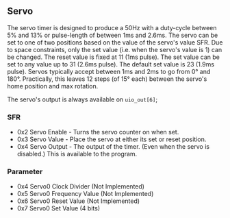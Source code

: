 ## Servo

The servo timer is designed to produce a 50Hz with a duty-cycle between
5% and 13% or pulse-length of between 1ms and 2.6ms. The servo can be set to
one of two positions based on the value of the servo's value SFR. Due to space
constraints, only the set value (i.e. when the servo's value is 1) can be
changed. The reset value is fixed at 11 (1ms pulse). The set value can be
set to any value up to 31 (2.6ms pulse). The default set value is 23 (1.9ms
pulse).  Servos typically accept between 1ms and 2ms to go from 0&deg; and
180&deg;. Practically, this leaves 12 steps (of 15&deg; each) between the
servo's home position and max rotation.

The servo's output is always available on `uio_out[6]`;

### SFR

* 0x2 Servo Enable - Turns the servo counter on when set.
* 0x3 Servo Value - Place the servo at either its set or reset position.
* 0x4 Servo Output - The output of the timer. (Even when the servo is disabled.) This is available to the program.

### Parameter
* 0x4 Servo0 Clock Divider (Not Implemented)
* 0x5 Servo0 Frequency Value (Not Implemented)
* 0x6 Servo0 Reset Value (Not Implemented)
* 0x7 Servo0 Set Value (4 bits)
